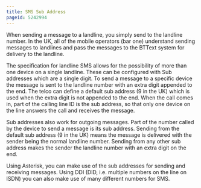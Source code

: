 ```yaml
---
title: SMS Sub Address
pageid: 5242994
---
```


When sending a message to a landline, you simply send to the landline number. In the UK, all of the mobile operators (bar one) understand sending messages to landlines and pass the messages to the BTText system for delivery to the landline.

The specification for landline SMS allows for the possibility of more than one device on a single landline. These can be configured with Sub addresses which are a single digit. To send a message to a specific device the message is sent to the landline number with an extra digit appended to the end. The telco can define a default sub address (9 in the UK) which is used when the extra digit is not appended to the end. When the call comes in, part of the calling line ID is the sub address, so that only one device on the line answers the call and receives the message. 

Sub addresses also work for outgoing messages. Part of the number called by the device to send a message is its sub address. Sending from the default sub address (9 in the UK) means the message is delivered with the sender being the normal landline number. Sending from any other sub address makes the sender the landline number with an extra digit on the end. 

Using Asterisk, you can make use of the sub addresses for sending and receiving messages. Using DDI (DID, i.e. multiple numbers on the line on ISDN) you can also make use of many different numbers for SMS.
